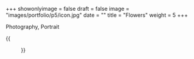 +++
showonlyimage = false
draft = false
image = "images/portfolio/p5/icon.jpg"
date = ""
title = "Flowers"
weight = 5
+++

Photography, Portrait
<!--more-->
{{<figure src="/images/portfolio/p5/icon.jpg">}}
